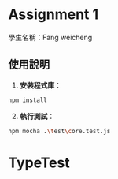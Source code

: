 # Assignment 1

學生名稱：Fang weicheng

## 使用說明

1. **安裝程式庫**：

```bash
npm install
```

2. **執行測試**：

```bash
npm mocha .\test\core.test.js
```
# TypeTest

